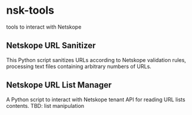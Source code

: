 # nsk-tools
tools to interact with Netskope


## Netskope URL Sanitizer
This Python script sanitizes URLs according to Netskope validation rules, processing text files containing arbitrary numbers of URLs.

## Netskope URL List Manager
A Python script to interact with Netskope tenant API for reading URL lists contents.
TBD: list manipulation
